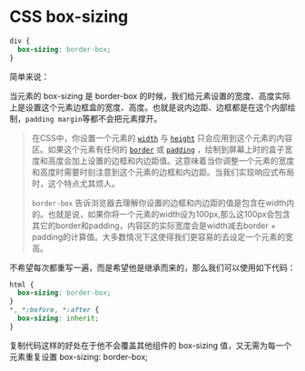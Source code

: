 # CSS box-sizing

```css
div {
  box-sizing: border-box;
}
```

简单来说：

当元素的 box-sizing 是 border-box 的时候，我们给元素设置的宽度、高度实际上是设置这个元素边框盒的宽度、高度。也就是说内边距、边框都是在这个内部绘制，`padding margin`等都不会把元素撑开。

> 在CSS中，你设置一个元素的 [`width`](https://developer.mozilla.org/zh-CN/docs/Web/CSS/width) 与 [`height`](https://developer.mozilla.org/zh-CN/docs/Web/CSS/height) 只会应用到这个元素的内容区。如果这个元素有任何的 [`border`](https://developer.mozilla.org/zh-CN/docs/Web/CSS/border) 或 [`padding`](https://developer.mozilla.org/zh-CN/docs/Web/CSS/padding) ，绘制到屏幕上时的盒子宽度和高度会加上设置的边框和内边距值。这意味着当你调整一个元素的宽度和高度时需要时刻注意到这个元素的边框和内边距。当我们实现响应式布局时，这个特点尤其烦人。
>
> `border-box` 告诉浏览器去理解你设置的边框和内边距的值是包含在width内的。也就是说，如果你将一个元素的width设为100px,那么这100px会包含其它的border和padding，内容区的实际宽度会是width减去border + padding的计算值。大多数情况下这使得我们更容易的去设定一个元素的宽高。

不希望每次都重写一遍，而是希望他是继承而来的，那么我们可以使用如下代码：

```css
html {
  box-sizing: border-box;
}
*, *:before, *:after {
  box-sizing: inherit;
}
```

复制代码这样的好处在于他不会覆盖其他组件的 box-sizing 值，又无需为每一个元素重复设置 box-sizing: border-box;